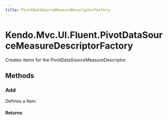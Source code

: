 ```yaml
---
title: PivotDataSourceMeasureDescriptorFactory
---
```


# Kendo.Mvc.UI.Fluent.PivotDataSourceMeasureDescriptorFactory
Creates items for the PivotDataSourceMeasureDescriptor.




## Methods


### Add
Defines a item.



#### Returns





